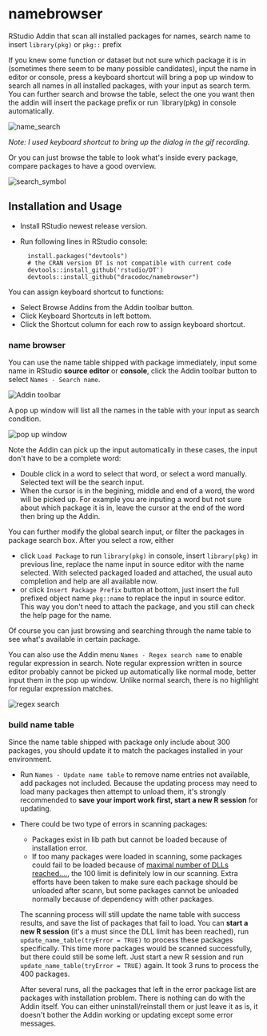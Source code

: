 # namebrowser
RStudio Addin that scan all installed packages for names, search name to insert `library(pkg)` or `pkg::` prefix

If you knew some function or dataset but not sure which package it is in (sometimes there seem to be many possible candidates), input the name in editor or console, press a keyboard shortcut will bring a pop up window to search all names in all installed packages, with your input as search term. You can further search and browse the table, select the one you want then the addin will insert the package prefix or run `library(pkg) in console automatically. 

![name_search](/inst/screenshot/name_search.gif)

_Note: I used keyboard shortcut to bring up the dialog in the gif recording._

Or you can just browse the table to look what's inside every package, compare packages to have a good overview.

![search_symbol](/inst/screenshot/search_symbol.gif)

## Installation and Usage

- Install RStudio newest release version.
- Run following lines in RStudio console:

        install.packages("devtools") 
        # the CRAN version DT is not compatible with current code
        devtools::install_github('rstudio/DT')
        devtools::install_github("dracodoc/namebrowser")

You can assign keyboard shortcut to functions:

- Select Browse Addins from the Addin toolbar button.
- Click Keyboard Shortcuts in left bottom.
- Click the Shortcut column for each row to assign keyboard shortcut.

### name browser

You can use the name table shipped with package immediately, input some name in RStudio **source editor** or **console**, click the Addin toolbar button to select `Names - Search name`. 

![Addin toolbar](/inst/screenshot/addin_toolbar.png)

A pop up window will list all the names in the table with your input as search condition.

![pop up window](/inst/screenshot/browser.png)

Note the Addin can pick up the input automatically in these cases, the input don't have to be a complete word:
- Double click in a word to select that word, or select a word manually. Selected text will be the search input.
- When the cursor is in the begining, middle and end of a word, the word will be picked up. For example you are inputing a word but not sure about which package it is in, leave the cursor at the end of the word then bring up the Addin.

You can further modify the global search input, or filter the packages in package search box. After you select a row, either 
- click `Load Package` to run `library(pkg)` in console, insert `library(pkg)` in previous line, replace the name input in source editor with the name selected. With selected packaged loaded and attached, the usual auto completion and help are all available now.
- or click `Insert Package Prefix` button at bottom, just insert the full prefixed object name `pkg::name` to replace the input in source editor. This way you don't need to attach the package, and you still can check the help page for the name.

Of course you can just browsing and searching through the name table to see what's available in certain package.

You can also use the Addin menu `Names - Regex search name` to enable regular expression in search. Note regular expression written in source editor probably cannot be picked up automatically like normal mode, better input them in the pop up window. Unlike normal search, there is no highlight for regular expression matches.

![regex search](/inst/screenshot/regex.png)

### build name table

Since the name table shipped with package only include about 300 packages, you should update it to match the packages installed in your environment. 
- Run `Names - Update name table` to remove name entries not available, add packages not included. Because the updating process may need to load many packages then attempt to unload them, it's strongly recommended to **save your import work first, start a new R session** for updating.
- There could be two type of errors in scanning packages:
  * Packages exist in lib path but cannot be loaded because of installation error. 
  * If too many packages were loaded in scanning, some packages could fail to be loaded because of [maximal number of DLLs reached....](http://stackoverflow.com/questions/24832030/exceeded-maximum-number-of-dlls-in-r), the 100 limit is definitely low in our scanning. Extra efforts have been taken to make sure each package should be unloaded after scann, but some packages cannot be unloaded normally because of dependency with other packages.
  
  The scanning process will still update the name table with success results, and save the list of packages that fail to load. You can **start a new R session** (it's a must since the DLL limit has been reached), run `update_name_table(tryError = TRUE)` to process these packages specifically. This time more packages would be scanned successfully, but there could still be some left. Just start a new R session and run `update_name_table(tryError = TRUE)` again. It took 3 runs to process the 400 packages.
    
  After several runs, all the packages that left in the error package list are packages with installation problem. There is nothing can do with the Addin itself. You can either uninstall/reinstall them or just leave it as is, it doesn't bother the Addin working or updating except some error messages.


 
  
  
  
